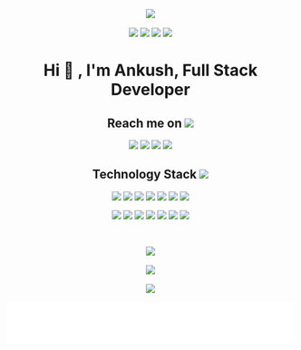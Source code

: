 <p align="center">
<img src="https://cdn.dribbble.com/users/1162077/screenshots/3848914/programmer.gif" width="50%" />
</p>
<p align="center">
 <img src="https://badges.pufler.dev/visits/Ankushkr13/Ankushkr13?style=for-the-badge&color=red"/>
 <img src="https://badges.pufler.dev/years/Ankushkr13?style=for-the-badge&color=red"/>
 <img src="https://badges.pufler.dev/repos/Ankushkr13?style=for-the-badge&color=red"/>
 <img src="https://badges.pufler.dev/commits/all/Ankushkr13?style=for-the-badge&color=red"/>
</p>


<h1 align="center">Hi 👋  , I'm Ankush, Full Stack Developer</h1>

 




<h2 align="center">Reach me on <img src="https://media.giphy.com/media/mGcNjsfWAjY5AEZNw6/giphy.gif" width="50"></h2>
<p align="center">
 
<img src="https://img.shields.io/badge/-_Instagram_-purple?style=flat-square&logo=instagram&logoColor=white&link=https://instagram.com/_ankush.raj_/" />
<img src="https://img.shields.io/badge/-Gmail-c14438?style=flat-square&logo=Gmail&logoColor=white&link=mailto:ankushkr0313@gmail.com" />
<img src="https://img.shields.io/badge/-Linkedin-kr?style=flat-square&logo=Linkedin&logoColor=white&link=https://www.linkedin.com/in/ankushkr01/" />
<img src="https://img.shields.io/badge/-Twitter-blue?style=flat-square&logo=twitter&logoColor=white&link=https://twitter.com/its_anky27" />

</p>


<h2 align="center">Technology Stack <img src="https://media.giphy.com/media/WUlplcMpOCEmTGBtBW/giphy.gif" width="30"></h2>


<p align="center">
 <img src="https://img.shields.io/badge/C-00599C?style=for-the-badge&logo=c&logoColor=white"/>
<img src="https://img.shields.io/badge/-java-E34A86?style=for-the-badge&logo=java"/>
<img src="https://img.shields.io/badge/-C++-00599C?style=for-the-badge&logo=c"/>
<img src="https://img.shields.io/badge/-HTML5-E34F26?style=for-the-badge&logo=html5&logoColor=white"/>
<img src="https://img.shields.io/badge/-CSS3-1572B6?style=for-the-badge&logo=css3"/>
<img src="https://img.shields.io/badge/-Bootstrap-563D7C?style=for-the-badge&logo=bootstrap"/>
<img src="https://img.shields.io/badge/-Heroku-430098?style=for-the-badge&logo=heroku"/>
</p>
<p align="center">
<img src="https://img.shields.io/badge/-JavaScript-black?style=for-the-badge&logo=javascript"/>
<img src="https://img.shields.io/badge/-Nodejs-black?style=for-the-badge&logo=Node.js"/>
<img src="https://img.shields.io/badge/-Expressjs-black?style=for-the-badge&logo=Express.js"/>
<img src="https://img.shields.io/badge/-Reactjs-black?style=for-the-badge&logo=react.js"/>
<img src="https://img.shields.io/badge/-MongoDB-black?style=for-the-badge&logo=mongodb"/>
<img src="https://img.shields.io/badge/-MySQL-black?style=for-the-badge&logo=mysql"/>
<img src="https://img.shields.io/badge/-GitHub-black?style=for-the-badge&logo=github"/>
</p>
<br>
<p align = "center">
  <img src = "https://github-readme-stats.vercel.app/api?username=Ankushkr13&show_icons=true&theme=radical&line_height=27">
 </p>
 <p align = "center">
 <img src = "https://github-readme-stats.vercel.app/api/top-langs/?username=Ankushkr13&theme=radical">

</p>
<p align = "center">
<img width="50%" src="https://github-readme-streak-stats.herokuapp.com/?user=Ankushkr13&show_icons=true&locale=en&layout=compact&theme=radical&line_height=0" />
</p> 


<img align='center'  height="70" alt="Thanks" width="100%" src="https://github.com/Kushal997-das/Kushal997-das/blob/master/Profile%20generator/marquee.svg"/>
  
